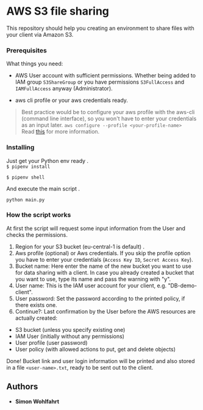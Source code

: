 
# AWS S3 file sharing

This repository should help you creating an environment to share files with your client via Amazon S3.

### Prerequisites

What things you need:

- AWS User account with sufficient permissions. Whether being added to IAM group `S3ShareGroup` or you have permissions `S3FullAccess` and `IAMFullAccess` anyway (Administrator).

- aws cli profile or your aws credentials ready.

> Best practice would be to configure your aws profile with the aws-cli (command line interface), so you won't have to enter your credentials as an input later.
> `aws configure --profile <your-profile-name>`  
Read [this](https://docs.aws.amazon.com/cli/latest/userguide/cli-multiple-profiles.html) for more information.


### Installing

Just get your Python env ready .  
`$ pipenv install ` 

`$ pipenv shell` 

And execute the main script .  
```
python main.py
```

### How the script works
At first the script will request some input information from the User and checks the permissions. 
1) Region for your S3 bucket (eu-central-1 is default) .  
2) Aws profile (optional) or Aws credentials. If you skip the profile option you have to enter your credentials (`Access Key ID`, `Secret Access Key`).   
3) Bucket name: Here enter the name of the new bucket you want to use for data sharing with a client. In case you already created a bucket that you want to use, type its name and pass the warning with "y".   
4) User name: This is the IAM user account for your client, e.g. "DB-demo-client".   
5) User password: Set the password according to the printed policy, if there exists one.  
6) Continue?: Last confirmation by the User before the AWS resources are actually created:  
-   S3 bucket (unless you specify existing one)   
- IAM User (initially without any permissions)  
- User profile (user password)  
- User policy (with allowed actions to put, get and delete objects)   

Done! Bucket link and user login information will be printed and also stored in a file `<user-name>.txt`, ready to be sent out to the client.



## Authors

* **Simon Wohlfahrt** 




